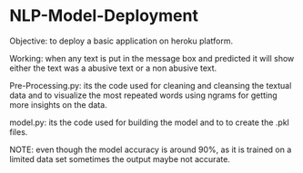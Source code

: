 # NLP-Model-Deployment

Objective: to deploy a basic application on heroku platform.

Working: when any text is put in the message box and predicted it will show either the text was a abusive text or a non abusive text. 

Pre-Processing.py: its the code used for cleaning and cleansing the textual data and to visualize the most repeated words using ngrams for getting more insights on the data.

model.py: its the code used for building the model and to to create the .pkl files.

NOTE: even though the model accuracy is around 90%, as it is trained on a limited data set sometimes the output maybe not accurate.
